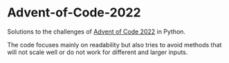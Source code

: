 # Advent-of-Code-2022

Solutions to the challenges of [Advent of Code 2022](https://adventofcode.com/2022) in Python.

The code focuses mainly on readability but also tries to avoid methods that will not scale well or do not work for different and larger inputs.
